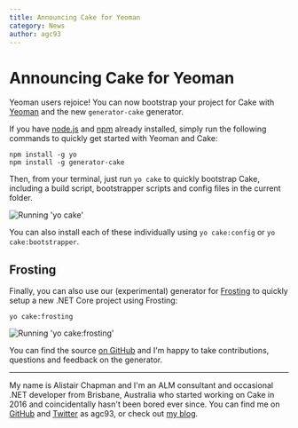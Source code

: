 ```yaml
---
title: Announcing Cake for Yeoman
category: News
author: agc93
---
```


# Announcing Cake for Yeoman

Yeoman users rejoice! You can now bootstrap your project for Cake with [Yeoman](http://yeoman.io) and the new `generator-cake` generator.

<!--excerpt-->

If you have [node.js](https://nodejs.org/) and [npm](https://www.npmjs.com/) already installed, simply run the following commands to quickly get started with Yeoman and Cake:

```
npm install -g yo
npm install -g generator-cake
```

Then, from your terminal, just run `yo cake` to quickly bootstrap Cake, including a build script, bootstrapper scripts and config files in the current folder.

![Running 'yo cake'](/assets/img/cake-for-yeoman/yo-cake.gif)

You can also install each of these individually using `yo cake:config` or `yo cake:bootstrapper`.

## Frosting

Finally, you can also use our (experimental) generator for [Frosting](https://cakebuild.net/docs/running-builds/runners/cake-frosting) to quickly setup a new .NET Core project using Frosting:

```
yo cake:frosting
```

![Running 'yo cake:frosting'](/assets/img/cake-for-yeoman/yo-frosting.gif)

You can find the source [on GitHub](https://github.com/agc93/generator-cake) and I'm happy to take contributions, questions and feedback on the generator.

---

My name is Alistair Chapman and I'm an ALM consultant and occasional .NET developer from Brisbane, Australia who started working on Cake in 2016 and coincidentally hasn't been bored ever since. You can find me on [GitHub](https://github.com/agc93) and [Twitter](https://x.com/agc93) as agc93, or check out [my blog](http://blog.agchapman.com).